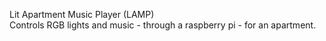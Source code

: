 Lit Apartment Music Player (LAMP) <br />
Controls RGB lights and music - through a raspberry pi - for an apartment.
